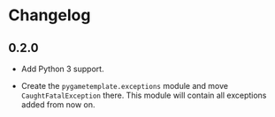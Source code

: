 # Changelog

## 0.2.0

* Add Python 3 support.

* Create the `pygametemplate.exceptions` module and move `CaughtFatalException` there.
This module will contain all exceptions added from now on.

